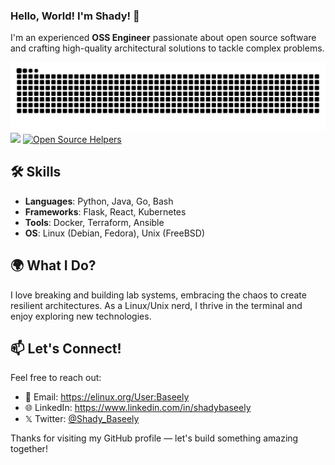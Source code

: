 ### Hello, World! I'm Shady! 👋

I'm an experienced **OSS Engineer** passionate about open source software and crafting high-quality architectural solutions to tackle complex problems.

![snake_svg](https://github.com/baseely/baseely/blob/output/github-contribution-grid-snake.svg)
[![](https://visitcount.itsvg.in/api?id=baseely&icon=0&color=0)](https://visitcount.itsvg.in) [![Open Source Helpers](https://www.codetriage.com/python/cpython/badges/users.svg)](https://www.codetriage.com/python/cpython)

## 🛠️ Skills
- **Languages**: Python, Java, Go, Bash
- **Frameworks**: Flask, React, Kubernetes
- **Tools**: Docker, Terraform, Ansible
- **OS**: Linux (Debian, Fedora), Unix (FreeBSD)

## 🌍 What I Do?

I love breaking and building lab systems, embracing the chaos to create resilient architectures. As a Linux/Unix nerd, I thrive in the terminal and enjoy exploring new technologies.

## 📫 Let's Connect!

Feel free to reach out:
- 📧 Email: https://elinux.org/User:Baseely
- 🌐 LinkedIn: https://www.linkedin.com/in/shadybaseely
- 𝕏 Twitter: [@Shady_Baseely](https://x.com/Shady_Baseely/)

Thanks for visiting my GitHub profile — let's build something amazing together! 
